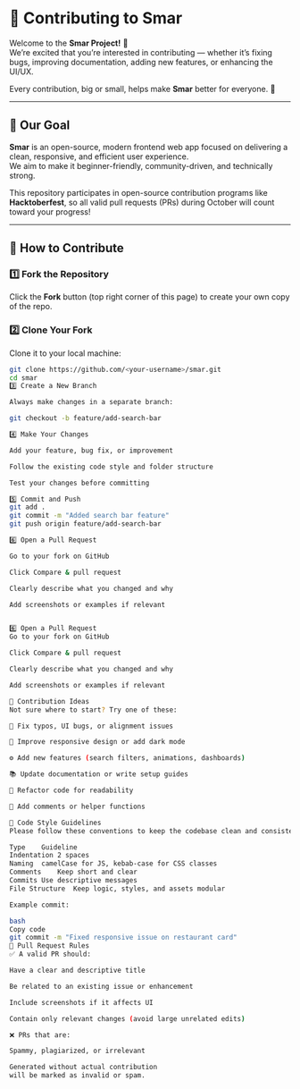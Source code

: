 
# 🤝 Contributing to Smar

Welcome to the **Smar Project!** 🎉  
We’re excited that you’re interested in contributing — whether it’s fixing bugs, improving documentation, adding new features, or enhancing the UI/UX.

Every contribution, big or small, helps make **Smar** better for everyone. 🚀

---

## 🌟 Our Goal

**Smar** is an open-source, modern frontend web app focused on delivering a clean, responsive, and efficient user experience.  
We aim to make it beginner-friendly, community-driven, and technically strong.

This repository participates in open-source contribution programs like **Hacktoberfest**, so all valid pull requests (PRs) during October will count toward your progress!

---

## 🧭 How to Contribute

### 1️⃣ Fork the Repository
Click the **Fork** button (top right corner of this page) to create your own copy of the repo.

### 2️⃣ Clone Your Fork
Clone it to your local machine:
```bash
git clone https://github.com/<your-username>/smar.git
cd smar
3️⃣ Create a New Branch

Always make changes in a separate branch:

git checkout -b feature/add-search-bar

4️⃣ Make Your Changes

Add your feature, bug fix, or improvement

Follow the existing code style and folder structure

Test your changes before committing

5️⃣ Commit and Push
git add .
git commit -m "Added search bar feature"
git push origin feature/add-search-bar

6️⃣ Open a Pull Request

Go to your fork on GitHub

Click Compare & pull request

Clearly describe what you changed and why

Add screenshots or examples if relevant


6️⃣ Open a Pull Request
Go to your fork on GitHub

Click Compare & pull request

Clearly describe what you changed and why

Add screenshots or examples if relevant

🧠 Contribution Ideas
Not sure where to start? Try one of these:

🐞 Fix typos, UI bugs, or alignment issues

🎨 Improve responsive design or add dark mode

⚙️ Add new features (search filters, animations, dashboards)

📚 Update documentation or write setup guides

🧾 Refactor code for readability

🧰 Add comments or helper functions

🧾 Code Style Guidelines
Please follow these conventions to keep the codebase clean and consistent:

Type	Guideline
Indentation	2 spaces
Naming	camelCase for JS, kebab-case for CSS classes
Comments	Keep short and clear
Commits	Use descriptive messages
File Structure	Keep logic, styles, and assets modular

Example commit:

bash
Copy code
git commit -m "Fixed responsive issue on restaurant card"
🧩 Pull Request Rules
✅ A valid PR should:

Have a clear and descriptive title

Be related to an existing issue or enhancement

Include screenshots if it affects UI

Contain only relevant changes (avoid large unrelated edits)

❌ PRs that are:

Spammy, plagiarized, or irrelevant

Generated without actual contribution
will be marked as invalid or spam.
